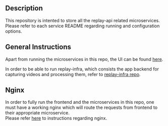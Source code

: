 ## Description
This repository is intented to store all the replay-api related microservices.  
Please refer to each service README regarding running and configuration options.  

## General Instructions
Apart from running the microservices in this repo, the UI can be found [here](https://github.com/linnovate/replay).  

In order to be able to run replay-infra, which consists the app backend for capturing videos and processing them, refer to [replay-infra repo](https://github.com/linnovate/replay-infra).

## Nginx
In order to fully run the frontend and the microservices in this repo, one must have a working nginx which will route the requests from frontend to their appropriate microservice.  
Please refer [here](https://github.com/linnovate/replay-infra/tree/develop/ops/nginx) to instructions regarding nginx.    


